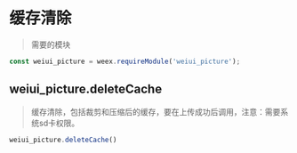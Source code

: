 # 缓存清除

> 需要的模块

```js
const weiui_picture = weex.requireModule('weiui_picture');
```

## weiui_picture.deleteCache

> 缓存清除，包括裁剪和压缩后的缓存，要在上传成功后调用，注意：需要系统sd卡权限。

```js
weiui_picture.deleteCache()
```

